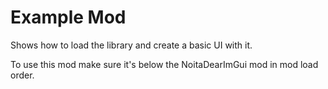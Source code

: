 # Example Mod

Shows how to load the library and create a basic UI with it.

To use this mod make sure it's below the NoitaDearImGui mod in mod load order.
